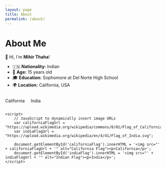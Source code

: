```yaml
---
layout: page
title: About
permalink: /about/
---
```

<!DOCTYPE html>
<html lang="en">
<head>
    <meta charset="UTF-8">
    <meta name="viewport" content="width=device-width, initial-scale=1.0">
    <title>About Me - Mihir Thaha</title>
    <style>
        .flag-container {
            display: flex;
            align-items: center;
        }
        .flag {
            text-align: center;
            margin-right: 20px;
        }
        .flag img {
            width: 200px;
        }
    </style>
</head>
<body>
    <h1>About Me</h1>
    <p>👋 Hi, I'm <strong>Mihir Thaha</strong>!</p>
    <ul>
        <li>🇮🇳 <strong>Nationality:</strong> Indian</li>
        <li>🎂 <strong>Age:</strong> 15 years old</li>
        <li>🎓 <strong>Education:</strong> Sophomore at Del Norte High School</li>
        <li>🌍 <strong>Location:</strong> California, USA</li>
    </ul>
    <div class="flag-container">
        <div class="flag" id="californiaFlag">
            <p>California</p>
        </div>
        <div class="flag" id="indiaFlag">
            <p>India</p>
        </div>
    </div>

    <script>
        // JavaScript to dynamically insert image URLs
        var californiaFlagUrl = "https://upload.wikimedia.org/wikipedia/commons/0/01/Flag_of_California.svg";
        var indiaFlagUrl = "https://upload.wikimedia.org/wikipedia/en/4/41/Flag_of_India.svg";

        document.getElementById('californiaFlag').innerHTML = '<img src="' + californiaFlagUrl + '" alt="California Flag"><p>California</p>';
        document.getElementById('indiaFlag').innerHTML = '<img src="' + indiaFlagUrl + '" alt="Indian Flag"><p>India</p>';
    </script>
</body>
</html>
